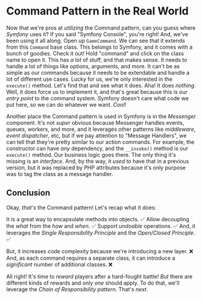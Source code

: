 # Command Pattern in the Real World

Now that we're pros at *utilizing* the Command pattern, can you guess where
*Symfony* uses it? If you said "Symfony Console", you're right! And, we've been
using it all along. Open up `GameCommand`. We can see that it extends from
this `Command` base class. This belongs to Symfony, and it comes with a bunch of
goodies. Check it out! Hold "command" and click on the class name to open it.
This has *a lot* of stuff, and that makes sense. It needs to handle a lot of
things like options, arguments, and more. It can't be as simple as our commands
because it needs to be extendable and handle a lot of different use cases. Lucky
for us, we're only interested in the `execute()` method. Let's find that and see
what it does. Aha! It does *nothing*. Well, it does force us to implement it,
and that's great because this is our *entry point* to the command system.
Symfony doesn't care what code we put here, so we can do whatever we want. *Cool*!

Another place the Command pattern is used in Symfony is in the *Messenger*
component. It's not *super* obvious because Messenger handles events, queues,
workers, and more, and it leverages other patterns like *middleware*, *event dispatcher*,
etc, but if we pay attention to "Message Handlers", we can tell
that they're pretty similar to our action commands. For example, the constructor
can have *any* dependency, and the `__invoke()` method is our `execute()`
method. Our business logic goes there. The only thing it's missing is an
*interface*. And, by the way, it *used to* have that in a previous version, but it was replaced
by PHP attributes because it's only purpose was to tag the class as a message handler.

## Conclusion

Okay, *that's* the Command pattern! Let's recap what it does:

It is a great way to encapsulate methods into objects. ✅
Allow decoupling the *what* from the *how* and *when*. ✅
Support *undoable* operations. ✅
And, it leverages the *Single Responsibility Principle* and the *Open/Closed Principle*. ✅

But, it increases code complexity because we're introducing a new layer. ❌
And, as each command requires a separate class, it can introduce a *significant*
number of additional classes. ❌

All right! It's time to *reward* players after a hard-fought battle! *But* there
are different kinds of rewards and only *one* should apply. To do that, we'll
leverage the *Chain of Responsibility pattern*. That's *next*.
